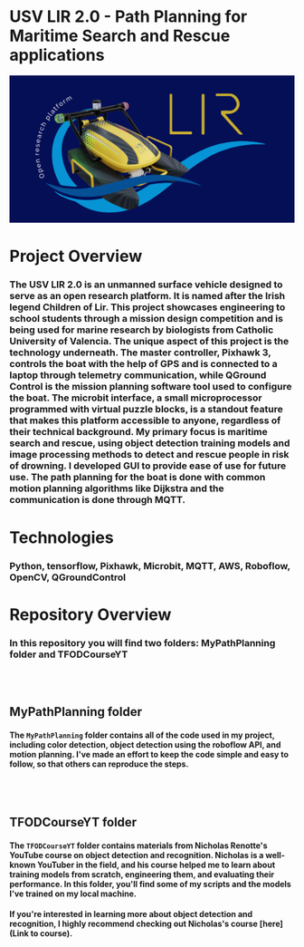 # USV LIR 2.0 - Path Planning for Maritime Search and Rescue applications


<img src="MyPathPlanning_ColourDetection_Rocognition/res/LIR.png" alt="LIR" />  

# Project Overview


<!-- ### USV LIR 2.0 is an unmanned surface vehicle (USV) codenamed LIR after the Irish folklore legend the Childeren of Lir. It is designed as an open research platform allowing citizen research and pimary and secondary education level research. This platform is designed with many use cases in mind, including search and rescue, environmental monitoring, and more. This project is being used as a showcase of third level engineering to primary and secondary school students throught the means of running a mission design competition. This project interested marine biologists from Catholic University of valencia and IMEDMAR Valencia Spain and they are excited for our second goal that is is a sucessful mission in Valencia harbour, Spain, where the USV is be used to autonomously perofrm one of the weekly manrine research data collecting tasks of collecting water temperature, salinity, and oxygen levels at different depths. 

### The unique thing about this project is the layers of technology located under the hood. There is the master controller called Pixhawk 3, which is a flight controller used on many autonomous drone project that controls the boat with the help of GPS. It connects to a laptop through telementary communication and a RadioLink controller is used as a master controller for manual control. QGround conrol and Mission Plannert are the two mission planing software tools used to configure the boat and make it follow waypoints. The big thing on this boat is the microbit interface. Microbits are small microprocessors that are easily programmed with virtual puzzle blocks. This feature is a unique selling point of the project and it is waht enables this to be an open research platform. This infrastructure is used to abstract the complexity, physicas and math of the boat and allow anyone with little to no computer science or engineering experience to start developing missions for the boat. 

### My focus of this project is maritime search and rescue. I am using the USV LIR 2.0 to detect people with risk of drowning in the water and perform path planning to navigate to the person. The object detection is achieved using object detecion training models with tools like tensorflow and the roboflow API and the path planning is achieved using python and the fusion of image processing methods. I also developed a simple GUI to allow the user to select the video stream they want to use, and to select the model they want to use for object detection. The GUI also has image processing functionality to a certain extent allowinf for realtime adjustements to be made to improve the path planning process. I hope that my project will be useful to others who are interested in developing similar projects and make it easier for them to get started having the basic set up at hand. -->

### The USV LIR 2.0 is an unmanned surface vehicle designed to serve as an open research platform. It is named after the Irish legend Children of Lir. This project showcases engineering to school students through a mission design competition and is being used for marine research by biologists from Catholic University of Valencia. The unique aspect of this project is the technology underneath. The master controller, Pixhawk 3, controls the boat with the help of GPS and is connected to a laptop through telemetry communication, while QGround Control is the mission planning software tool used to configure the boat. The microbit interface, a small microprocessor programmed with virtual puzzle blocks, is a standout feature that makes this platform accessible to anyone, regardless of their technical background. My primary focus is maritime search and rescue, using object detection training models and image processing methods to detect and rescue people in risk of drowning. I developed GUI to provide ease of use for future use. The path planning for the boat is done with common motion planning algorithms like Dijkstra and the communication is done through MQTT.


# Technologies 
### Python, tensorflow, Pixhawk, Microbit, MQTT, AWS, Roboflow, OpenCV, QGroundControl

# Repository Overview
### In this repository you will find two folders: MyPathPlanning folder and TFODCourseYT

<br>
<br>

## MyPathPlanning folder
#### The `MyPathPlanning` folder contains all of the code used in my project, including color detection, object detection using the roboflow API, and motion planning. I've made an effort to keep the code simple and easy to follow, so that others can reproduce the steps.

<br>
<br>

## TFODCourseYT folder
#### The `TFODCourseYT` folder contains materials from Nicholas Renotte's YouTube course on object detection and recognition. Nicholas is a well-known YouTuber in the field, and his course helped me to learn about training models from scratch, engineering them, and evaluating their performance. In this folder, you'll find some of my scripts and the models I've trained on my local machine. 

#### If you're interested in learning more about object detection and recognition, I highly recommend checking out Nicholas's course [here](Link to course).